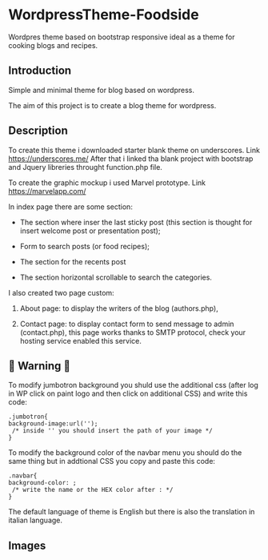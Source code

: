 # WordpressTheme-Foodside

Wordpres theme based on bootstrap responsive ideal as a theme for cooking blogs and recipes.

<h2> Introduction </h2>
Simple and minimal theme for blog based on wordpress.

The aim of this project is to create a blog theme for wordpress.

<h2> Description </h2>

To create this theme i downloaded starter blank theme on underscores. Link https://underscores.me/
After that i linked tha blank project with bootstrap and Jquery libreries throught function.php file.

To create the graphic mockup i used Marvel prototype. Link https://marvelapp.com/

In index page there are some section:

- The section where inser the last sticky post (this section is thought for insert welcome post or presentation post);

- Form to search posts (or food recipes);

- The section for the recents post

- The section horizontal scrollable to search the categories.


I also created two page custom:

1. About page: to display the writers of the blog (authors.php),

2. Contact page: to display contact form to send message to admin (contact.php), this page works thanks to SMTP protocol, check your hosting service enabled this service.


<h2>&#x1F53A; Warning &#x1F53A; </h2>

To modify jumbotron background you shuld use the additional css (after log in WP click on paint logo and then click on additional CSS) and write this code:
```
.jumbotron{
background-image:url('');
 /* inside '' you should insert the path of your image */
}
```

To modify the background color of the navbar menu you should do the same thing but in addtional CSS you copy and paste this code:
```
.navbar{
background-color: ;
 /* write the name or the HEX color after : */
}
```
The default language of theme is English but there is also the translation in italian language.

<h2> Images </h2>
 

